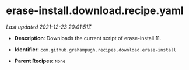 # erase-install.download.recipe.yaml

_Last updated 2021-12-23 20:01:51Z_

- **Description**: Downloads the current script of erase-install 11.


- **Identifier**: `com.github.grahampugh.recipes.download.erase-install`

- **Parent Recipes**: `None`
